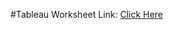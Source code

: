 #Tableau Worksheet Link:
[Click Here](https://public.tableau.com/app/profile/jambugolam.charan/vizzes) 
